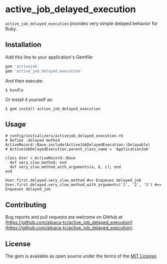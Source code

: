 # active_job_delayed_execution

`active_job_delayed_execution` provides very simple delayed behavior for Ruby.

## Installation

Add this line to your application's Gemfile:

```ruby
gem 'activejob'
gem 'active_job_delayed_execution'
```

And then execute:

    $ bundle

Or install it yourself as:

    $ gem install active_job_delayed_execution

## Usage

```
# config/initializers/activejob_delayed_execution.rb
# Define .delayed method
ActiveRecord::Base.include(ActiveJobDelayedExecution::Delayable)
# ActiveJobDelayedExecution.parent_class_name = 'ApplicationJob'

class User < ActiveRecord::Base
  def very_slow_method; end
  def very_slow_method_with_arguments(a, b, c); end
end

User.first.delayed.very_slow_method #=> Enqueues delayed_job
User.first.delayed.very_slow_method_with_arguments('1', '2', '3') #=> Enqueues delayed_job
```

## Contributing

Bug reports and pull requests are welcome on GitHub at [https://github.com/alpaca-tc/active_job_delayed_execution](https://github.com/alpaca-tc/active_job_delayed_execution). 

## License

The gem is available as open source under the terms of the [MIT License](http://opensource.org/licenses/MIT).
